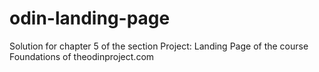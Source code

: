 # odin-landing-page
Solution for chapter 5 of the section Project: Landing Page of the course Foundations of theodinproject.com
